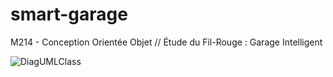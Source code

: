 # smart-garage

M214 - Conception Orientée Objet // Étude du Fil-Rouge : Garage Intelligent

![DiagUMLClass](https://i.imgur.com/zFIgzn2.png)
